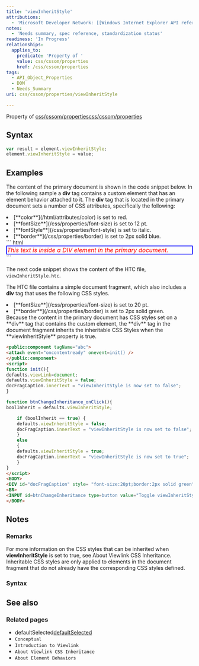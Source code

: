 ```yaml
---
title: 'viewInheritStyle'
attributions:
  - 'Microsoft Developer Network: [[Windows Internet Explorer API reference](http://msdn.microsoft.com/en-us/library/ie/hh828809%28v=vs.85%29.aspx) Article]'
notes:
  - 'Needs summary, spec reference, standardization status'
readiness: 'In Progress'
relationships:
  applies_to:
    predicate: 'Property of '
    value: css/cssom/properties
    href: /css/cssom/properties
tags:
  - API_Object_Properties
  - DOM
  - Needs_Summary
uri: css/cssom/properties/viewInheritStyle

---
```

Property of [css/cssom/properties](/css/cssom/properties)[css/cssom/properties](/css/cssom/properties)

## Syntax

``` js
var result = element.viewInheritStyle;
element.viewInheritStyle = value;
```

## Examples

The content of the primary document is shown in the code snippet below. In the following sample a **div** tag contains a custom element that has an element behavior attached to it. The **div** tag that is located in the primary document sets a number of CSS attributes, specifically the following:

<li>
[**color**](/html/attributes/color) is set to red.

</li>
<li>
[**fontSize**](/css/properties/font-size) is set to 12 pt.

</li>
<li>
[**fontStyle**](/css/properties/font-style) is set to italic.

</li>
<li>
[**border**](/css/properties/border) is set to 2px solid blue.

</li>
``` html
<HTML xmlns:myns>
<HEAD>
<?import namespace="myns" implementation="viewInheritStyle.htc">
</HEAD>
<BODY>
<DIV style= "color:red;font-size:12pt;font-Style:italic;border:2px solid blue">
This text is inside a DIV element in the primary document.
<BR>
<!-- this is a custom element -->
<myns:abc></myns:abc>
</DIV>
</BODY>
</HTML>
```

The next code snippet shows the content of the HTC file, `viewInheritStyle.htc`.

The HTC file contains a simple document fragment, which also includes a **div** tag that uses the following CSS styles.

<li>
[**fontSize**](/css/properties/font-size) is set to 20 pt.

</li>
<li>
[**border**](/css/properties/border) is set to 2px solid green.

</li>
Because the content in the primary document has CSS styles set on a **div** tag that contains the custom element, the **div** tag in the document fragment inherits the inheritable CSS Styles when the **viewInheritStyle** property is true.

``` html
<public:component tagName="abc">
<attach event="oncontentready" onevent=init() />
</public:component>
<script>
function init(){
defaults.viewLink=document;
defaults.viewInheritStyle = false;
docFragCaption.innerText = "viewInheritStyle is now set to false";
}

function btnChangeInheritance_onClick(){
boolInherit = defaults.viewInheritStyle;

    if (boolInherit == true) {
    defaults.viewInheritStyle = false;
    docFragCaption.innerText = "viewInheritStyle is now set to false";
    }
    else
    {
    defaults.viewInheritStyle = true;
    docFragCaption.innerText = "viewInheritStyle is now set to true";
    }
}
</script>
<BODY>
<DIV id="docFragCaption" style= "font-size:20pt;border:2px solid green"></DIV>
<BR>
<INPUT id=btnChangeInheritance type=button value="Toggle viewInheritStyle property" onclick="btnChangeInheritance_onClick()">
</BODY>
```

## Notes

### Remarks

For more information on the CSS styles that can be inherited when **viewInheritStyle** is set to true, see About Viewlink CSS Inheritance. Inheritable CSS styles are only applied to elements in the document fragment that do not already have the corresponding CSS styles defined.

### Syntax

## See also

### Related pages

-   defaultSelected[defaultSelected](/dom/HTMLOptionElement/defaultSelected)
-   `Conceptual`
-   `Introduction to Viewlink`
-   `About Viewlink CSS Inheritance`
-   `About Element Behaviors`
